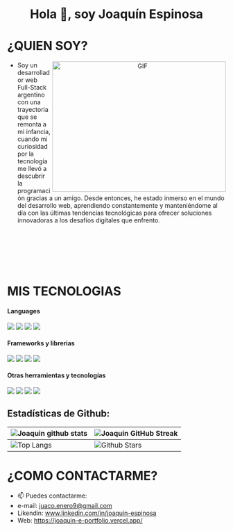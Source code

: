 # <h1 align="center">Hola 👋, soy Joaquín Espinosa</h1>

# ¿QUIEN SOY?

<a target="_blank" align="center">
  <img align="right" top="500" height="300" width="400" alt="GIF" src="https://media.giphy.com/media/SWoSkN6DxTszqIKEqv/giphy.gif">
</a>

- Soy un desarrollador web Full-Stack argentino con una trayectoria que se remonta a mi infancia, cuando mi curiosidad por la tecnología me llevó a descubrir la programación gracias a un amigo. Desde entonces, he estado inmerso en el mundo del desarrollo web, aprendiendo constantemente y manteniéndome al día con las últimas tendencias tecnológicas para ofrecer soluciones innovadoras a los desafíos digitales que enfrento.
<br/>
<br/>
<br/>
<br/>
<br/>


# MIS TECNOLOGIAS

<h4> Languages </h4>
<span>
  <img src="https://img.shields.io/badge/HTML5-E34F26?style=for-the-badge&logo=html5&logoColor=white">
  <img src="https://img.shields.io/badge/CSS3-1572B6?style=for-the-badge&logo=css3&logoColor=white">
  <img src="https://img.shields.io/badge/JavaScript-F7DF1E?style=for-the-badge&logo=javascript&logoColor=black">
  <img src= "https://img.shields.io/badge/typescript-%23007ACC.svg?style=for-the-badge&logo=typescript&logoColor=white">
</span>

<h4> Frameworks y librerias </h4>
<span>
  <img src= "https://img.shields.io/badge/express.js-%23404d59.svg?style=for-the-badge&logo=express&logoColor=%2361DAFB">
  <img src= "https://img.shields.io/badge/node.js-6DA55F?style=for-the-badge&logo=node.js&logoColor=white">
  <img src= "https://img.shields.io/badge/react-%2320232a.svg?style=for-the-badge&logo=react&logoColor=%2361DAFB">
  <img src= "https://img.shields.io/badge/redux-%23593d88.svg?style=for-the-badge&logo=redux&logoColor=white">
</span>

<h4> Otras herramientas y tecnologías </h4>
<span>
  <img src="https://img.shields.io/badge/Git-F05032?style=for-the-badge&logo=git&logoColor=white">
  <img src="https://img.shields.io/badge/jira-%230A0FFF.svg?style=for-the-badge&logo=jira&logoColor=white">
  <img src="https://img.shields.io/badge/MongoDB-%234ea94b.svg?style=for-the-badge&logo=mongodb&logoColor=white">
  <img src="https://img.shields.io/badge/postgres-%23316192.svg?style=for-the-badge&logo=postgresql&logoColor=white">
</span>


<h2>Estadísticas de Github:</h2> 

| ![Joaquin github stats](https://github-readme-stats.vercel.app/api?username=joaquin-espinosa733&show_icons=true&theme=tokyonight) | ![Joaquin GitHub Streak](https://github-readme-streak-stats.herokuapp.com/?user=joaquin-espinosa733&theme=tokyonight) |
| --- | --- |
| ![Top Langs](https://github-readme-stats.vercel.app/api/top-langs/?username=joaquin-espinosa733&theme=tokyonight) | ![Github Stars](https://github-readme-stats.vercel.app/api?username=joaquin-espinosa733&show_icons=true&locale=en&count_private=true&hide_rank=true&custom_title=My%20GitHub%20Stats&disable_animations=true&theme=tokyonight) |


# ¿COMO CONTACTARME?

- 📫 Puedes contactarme:
- e-mail: juaco.enero9@gmail.com
- Likendin: www.linkedin.com/in/joaquin-espinosa
- Web: https://joaquin-e-portfolio.vercel.app/
